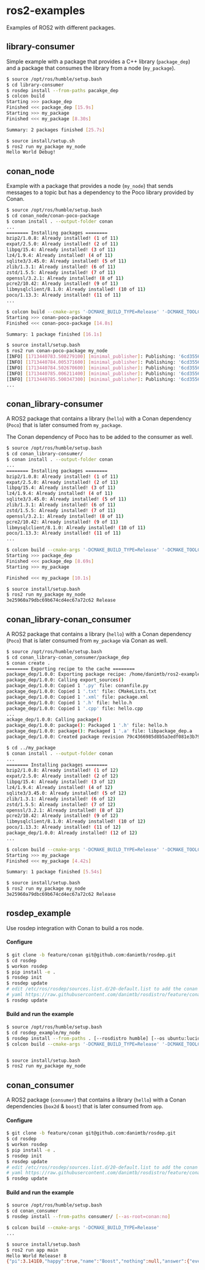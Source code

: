# ros2-examples

Examples of ROS2 with different packages.

## library-consumer

Simple example with a package that provides a C++ library (`package_dep`) and a package that consumes the library from a node (`my_package`).

```bash
$ source /opt/ros/humble/setup.bash
$ cd library-consumer
$ rosdep install --from-paths pacakge_dep
$ colcon build
Starting >>> package_dep
Finished <<< package_dep [15.9s]
Starting >>> my_package
Finished <<< my_package [8.30s]

Summary: 2 packages finished [25.7s]

$ source install/setup.sh
$ ros2 run my_package my_node
Hello World Debug!
```


## conan_node

Example with a package that provides a node (`my_node`) that sends messages to a topic but has a dependency to the Poco library provided by Conan.

```bash
$ source /opt/ros/humble/setup.bash
$ cd conan_node/conan-poco-package
$ conan install . --output-folder conan
...
======== Installing packages ========
bzip2/1.0.8: Already installed! (1 of 11)
expat/2.5.0: Already installed! (2 of 11)
libpq/15.4: Already installed! (3 of 11)
lz4/1.9.4: Already installed! (4 of 11)
sqlite3/3.45.0: Already installed! (5 of 11)
zlib/1.3.1: Already installed! (6 of 11)
zstd/1.5.5: Already installed! (7 of 11)
openssl/3.2.1: Already installed! (8 of 11)
pcre2/10.42: Already installed! (9 of 11)
libmysqlclient/8.1.0: Already installed! (10 of 11)
poco/1.13.3: Already installed! (11 of 11)
...

$ colcon build --cmake-args '-DCMAKE_BUILD_TYPE=Release' '-DCMAKE_TOOLCHAIN_FILE=conan/conan_toolchain.cmake'
Starting >>> conan-poco-package
Finished <<< conan-poco-package [14.8s]

Summary: 1 package finished [16.1s]

$ source install/setup.bash
$ ros2 run conan-poco-package my_node
[INFO] [1713440783.508279100] [minimal_publisher]: Publishing: '6cd3556deb0da54bca060b4c39479839 0'
[INFO] [1713440784.005371600] [minimal_publisher]: Publishing: '6cd3556deb0da54bca060b4c39479839 1'
[INFO] [1713440784.502670600] [minimal_publisher]: Publishing: '6cd3556deb0da54bca060b4c39479839 2'
[INFO] [1713440785.006211400] [minimal_publisher]: Publishing: '6cd3556deb0da54bca060b4c39479839 3'
[INFO] [1713440785.500347300] [minimal_publisher]: Publishing: '6cd3556deb0da54bca060b4c39479839 4'
...
```

## conan_library-consumer

A ROS2 package that contains a library (`hello`) with a Conan dependency (`Poco`) that is later consumed from `my_package`.

The Conan dependency of Poco has to be added to the consumer as well.

```bash
$ source /opt/ros/humble/setup.bash
$ cd conan_library-consumer/
$ conan install . --output-folder conan
...
======== Installing packages ========
bzip2/1.0.8: Already installed! (1 of 11)
expat/2.5.0: Already installed! (2 of 11)
libpq/15.4: Already installed! (3 of 11)
lz4/1.9.4: Already installed! (4 of 11)
sqlite3/3.45.0: Already installed! (5 of 11)
zlib/1.3.1: Already installed! (6 of 11)
zstd/1.5.5: Already installed! (7 of 11)
openssl/3.2.1: Already installed! (8 of 11)
pcre2/10.42: Already installed! (9 of 11)
libmysqlclient/8.1.0: Already installed! (10 of 11)
poco/1.13.3: Already installed! (11 of 11)
...

$ colcon build --cmake-args '-DCMAKE_BUILD_TYPE=Release' '-DCMAKE_TOOLCHAIN_FILE=../conan/conan_toolchain.cmake'
Starting >>> package_dep
Finished <<< package_dep [8.69s]
Starting >>> my_package

Finished <<< my_package [10.1s]

$ source install/setup.bash
$ ros2 run my_package my_node
3e25960a79dbc69b674cd4ec67a72c62 Release
```

## conan_library-conan_consumer

A ROS2 package that contains a library (`hello`) with a Conan dependency (`Poco`) that is later consumed from `my_package` via Conan as well.


```bash
$ source /opt/ros/humble/setup.bash
$ cd conan_library-conan_consumer/package_dep
$ conan create .
======== Exporting recipe to the cache ========
package_dep/1.0.0: Exporting package recipe: /home/danimtb/ros2-examples/conan_library-conan_consumer/package_dep/conanfile.py
package_dep/1.0.0: Calling export_sources()
package_dep/1.0.0: Copied 1 '.py' file: conanfile.py
package_dep/1.0.0: Copied 1 '.txt' file: CMakeLists.txt
package_dep/1.0.0: Copied 1 '.xml' file: package.xml
package_dep/1.0.0: Copied 1 '.h' file: hello.h
package_dep/1.0.0: Copied 1 '.cpp' file: hello.cpp
...
ackage_dep/1.0.0: Calling package()
package_dep/1.0.0: package(): Packaged 1 '.h' file: hello.h
package_dep/1.0.0: package(): Packaged 1 '.a' file: libpackage_dep.a
package_dep/1.0.0: Created package revision 79c4366985d8b5a3edf081e3b7959d80

$ cd ../my_package
$ conan install . --output-folder conan
...
======== Installing packages ========
bzip2/1.0.8: Already installed! (1 of 12)
expat/2.5.0: Already installed! (2 of 12)
libpq/15.4: Already installed! (3 of 12)
lz4/1.9.4: Already installed! (4 of 12)
sqlite3/3.45.0: Already installed! (5 of 12)
zlib/1.3.1: Already installed! (6 of 12)
zstd/1.5.5: Already installed! (7 of 12)
openssl/3.2.1: Already installed! (8 of 12)
pcre2/10.42: Already installed! (9 of 12)
libmysqlclient/8.1.0: Already installed! (10 of 12)
poco/1.13.3: Already installed! (11 of 12)
package_dep/1.0.0: Already installed! (12 of 12)
...

$ colcon build --cmake-args '-DCMAKE_BUILD_TYPE=Release' '-DCMAKE_TOOLCHAIN_FILE=conan/conan_toolchain.cmake'
Starting >>> my_package
Finished <<< my_package [4.42s]

Summary: 1 package finished [5.54s]

$ source install/setup.bash
$ ros2 run my_package my_node
3e25960a79dbc69b674cd4ec67a72c62 Release
```


## rosdep_example

Use rosdep integration with Conan to build a ros node.

#### Configure

```bash
$ git clone -b feature/conan git@github.com:danimtb/rosdep.git
$ cd rosdep
$ workon rosdep
$ pip install -e .
$ rosdep init
$ rosdep update
# edit /etc/ros/rosdep/sources.list.d/20-default.list to add the conan index:
# yaml https://raw.githubusercontent.com/danimtb/rosdistro/feature/conan/rosdep/conan.yaml
$ rosdep update
```

#### Build and run the example

```bash
$ source /opt/ros/humble/setup.bash
$ cd rosdep_example/my_node
$ rosdep install --from-paths . [--rosdistro humble] [--os ubuntu:lucid] [--as-root conan:no]
$ colcon build --cmake-args '-DCMAKE_BUILD_TYPE=Release' '-DCMAKE_TOOLCHAIN_FILE=conan/conan_toolchain.cmake'


$ source install/setup.bash
$ ros2 run my_package my_node
```

## conan_consumer

A ROS2 package (`consumer`) that contains a library (`hello`) with a Conan dependencies (`box2d` & `boost`) that is later consumed from `app`.

#### Configure

```bash
$ git clone -b feature/conan git@github.com:danimtb/rosdep.git
$ cd rosdep
$ workon rosdep
$ pip install -e .
$ rosdep init
$ rosdep update
# edit /etc/ros/rosdep/sources.list.d/20-default.list to add the conan index:
# yaml https://raw.githubusercontent.com/danimtb/rosdistro/feature/conan/rosdep/conan.yaml
$ rosdep update
```

#### Build and run the example

```bash
$ source /opt/ros/humble/setup.bash
$ cd conan_consumer
$ rosdep install --from-paths consumer/ [--as-root=conan:no]

$ colcon build --cmake-args '-DCMAKE_BUILD_TYPE=Release'
...

$ source install/setup.bash
$ ros2 run app main
Hello World Release! 8
{"pi":3.141E0,"happy":true,"name":"Boost","nothing":null,"answer":{"everything":42},"list":[1,0,2],"object":{"currency":"USD","value":4.299E1}}
```
